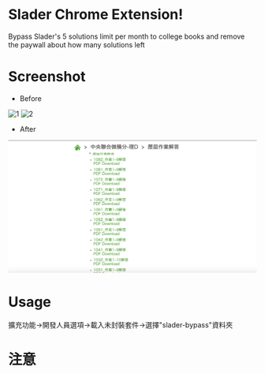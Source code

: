 

# Slader Chrome Extension!

Bypass Slader's 5 solutions limit per month to college books and remove the paywall about how many solutions left


# Screenshot

* Before

![1](https://raw.githubusercontent.com/lebr0nli/bookroll-extension/main/sample/before1.png)
![2](https://raw.githubusercontent.com/lebr0nli/bookroll-extension/main/sample/before2.png)

* After

![3](https://raw.githubusercontent.com/lebr0nli/bookroll-extension/main/sample/after.png)

# Usage


擴充功能->開發人員選項->載入未封裝套件->選擇"slader-bypass"資料夾


# 注意

